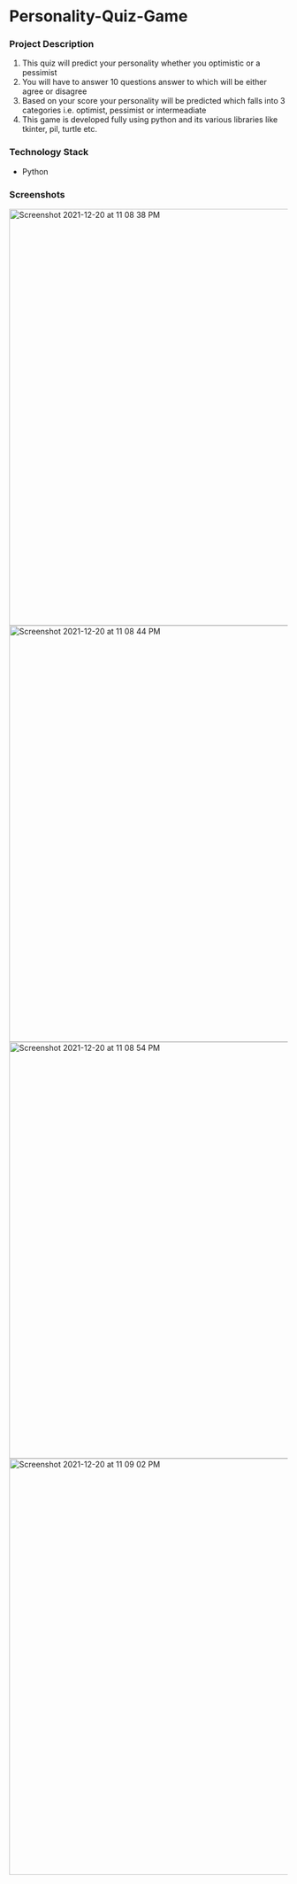 # Personality-Quiz-Game

### **Project Description**

1. This quiz will predict your personality whether you optimistic or a pessimist
2. You will have to answer 10 questions answer to which will be either agree or disagree
3. Based on your score your personality will be predicted which falls into 3 categories i.e. optimist, pessimist or
intermeadiate
4. This game is developed fully using python and its various libraries like tkinter, pil, turtle etc.

### **Technology Stack**
- Python

### **Screenshots**
<img width="752" alt="Screenshot 2021-12-20 at 11 08 38 PM" src="https://user-images.githubusercontent.com/84861665/156521046-d9d4c7ab-93f5-4a93-9c22-e9f12502f4a5.png">
<img width="752" alt="Screenshot 2021-12-20 at 11 08 44 PM" src="https://user-images.githubusercontent.com/84861665/156521110-f953755f-509b-4f69-89ff-b73abb541eb7.png">
<img width="752" alt="Screenshot 2021-12-20 at 11 08 54 PM" src="https://user-images.githubusercontent.com/84861665/156521151-addb157d-6d51-4de9-93d8-ecdc7312150b.png">
<img width="752" alt="Screenshot 2021-12-20 at 11 09 02 PM" src="https://user-images.githubusercontent.com/84861665/156521169-6744a65e-36dd-446c-9566-23a8b52d91a2.png">
